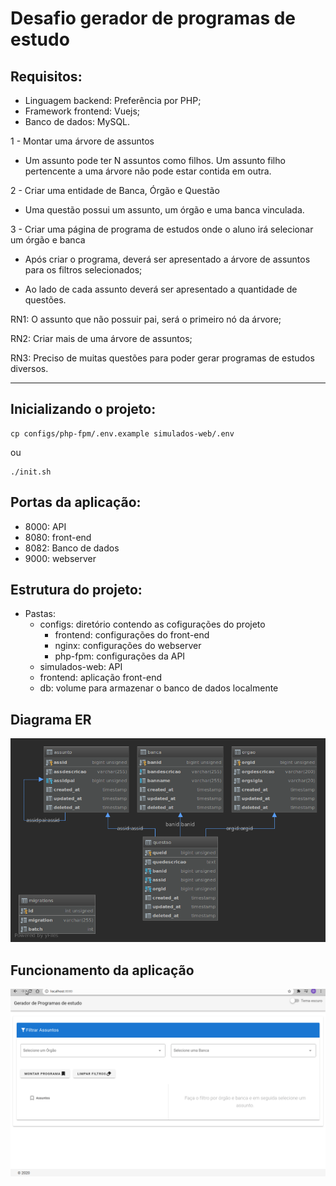 # Desafio gerador de programas de estudo

## Requisitos:
* Linguagem backend: Preferência por PHP;
* Framework frontend: Vuejs;
* Banco de dados: MySQL.

1 - Montar uma árvore de assuntos

* Um assunto pode ter N assuntos como filhos. Um assunto filho pertencente a uma árvore não pode estar contida em outra.

2 - Criar uma entidade de Banca, Órgão e Questão

* Uma questão possui um assunto, um órgão e uma banca vinculada.

3 - Criar uma página de programa de estudos onde o aluno irá selecionar um órgão e banca

* Após criar o programa, deverá ser apresentado a árvore de assuntos para os filtros selecionados;

* Ao lado de cada assunto deverá ser apresentado a quantidade de questões.

RN1: O assunto que não possuir pai, será o primeiro nó da árvore;

RN2: Criar mais de uma árvore de assuntos;

RN3: Preciso de muitas questões para poder gerar programas de estudos diversos.

----
## Inicializando o projeto:

```
cp configs/php-fpm/.env.example simulados-web/.env
```
ou

```
./init.sh
```

## Portas da aplicação:
* 8000: API
* 8080: front-end
* 8082: Banco de dados
* 9000: webserver

## Estrutura do projeto:
* Pastas:
    * configs: diretório contendo as cofigurações do projeto
        * frontend: configurações do front-end
        * nginx: configurações do webserver
        * php-fpm: configurações da API
    * simulados-web: API
    * frontend: aplicação front-end
    * db: volume para armazenar o banco de dados localmente

## Diagrama ER
![img](https://raw.githubusercontent.com/danrfiuza/simulados/master/documentos/diagram.png)

## Funcionamento da aplicação
![img](https://raw.githubusercontent.com/danrfiuza/simulados/master/documentos/simulados.gif)
